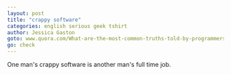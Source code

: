 ```yaml
---
layout: post
title: "crappy software"
categories: english serious geek tshirt
author: Jessica Gaston
goto: www.quora.com/What-are-the-most-common-truths-told-by-programmers
go: check
---
```

One man's crappy software is another man's full time job.
